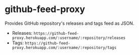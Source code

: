 # github-feed-proxy

Provides GitHub repository's releases and tags feed as JSON.

- Releases: `https://github-feed-proxy.herokuapp.com/:username/:repository/releases`
- Tags: `https://github-feed-proxy.herokuapp.com/:username/:repository/tags`
